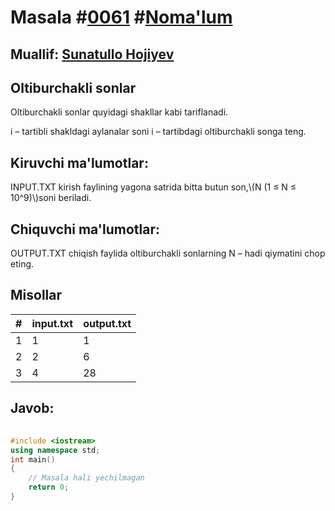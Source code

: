 
<h1>Masala #<a href="https://robocontest.uz/tasks/0061">0061</a> #<a href="https://robocontest.uz/tasks?category=1">Noma'lum</a></h1>
<h2> Muallif: <a href="https://robocontest.uz/profile/sunnat">Sunatullo Hojiyev</a></h2>
<h2>Oltiburchakli sonlar</h2>
<p>Oltiburchakli sonlar quyidagi shakllar kabi tariflanadi.

i – tartibli shakldagi aylanalar soni i – tartibdagi oltiburchakli songa teng.</p>
<h2>Kiruvchi ma'lumotlar:</h2>
<p>INPUT.TXT kirish faylining yagona satrida bitta butun son,\(N (1 ≤ N ≤ 10^9)\)soni beriladi.</p>
<h2>Chiquvchi ma'lumotlar:</h2>
<p>OUTPUT.TXT chiqish faylida oltiburchakli sonlarning N – hadi qiymatini chop eting.</p>
<h2>Misollar</h2>
<table>
    <thead>
        <tr>
            <th>#</th>
            <th>input.txt</th>
            <th>output.txt</th>
        </tr>
    </thead>
    <tbody>
            <tr>
                <td>1</td>
                <td>1</td>
                <td>1</td>
            </tr>
            <tr>
                <td>2</td>
                <td>2</td>
                <td>6</td>
            </tr>
            <tr>
                <td>3</td>
                <td>4</td>
                <td>28</td>
            </tr>
    </tbody>
    </table>
    
<h2>Javob:</h2>

######
```cpp
#include <iostream>
using namespace std;
int main()
{
    // Masala hali yechilmagan
    return 0;
}
```

